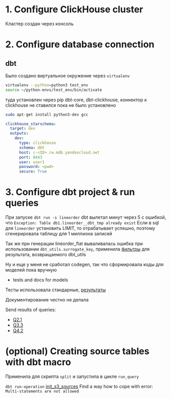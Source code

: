 # 1. Configure ClickHouse cluster

Кластер создан через консоль

# 2. Configure database connection

## **dbt**
Было создано виртуальное окружение через `virtualenv`

```bash
virtualenv --python=python3 test_env
source ~/python-envs/test_env/bin/activate
```
 туда установлен через pip dbt-core, dbt-clickhouse, коннектор к clickhouse не ставился пока не было установлено

```bash
sudo apt-get install python3-dev gcc
```

```yml
clickhouse_starschema:
  target: dev
  outputs:
    dev:
      type: clickhouse
      schema: dbt
      host: c-<ID>.rw.mdb.yandexcloud.net
      port: 8443
      user: user1
      password: <pwd>
      secure: True
```      

# 3. Configure dbt project & run queries

При запуске `dbt run -s lineorder`
dbt вылетал минут через 5 с ошибкой, что `Exception: Table db1.lineorder__dbt_tmp already exist`
Если в sql для `lineorder` установить LIMIT, то отрабатывает успешно, поэтому сгенерировала таблицу для 1 миллиона записей

Так же при генерации lineorder_flat вываливалась ошибка при использовании `dbt_utils.surrogate_key`, применила [фильтры](https://github.com/Grokholskaya/clickhouse_starschema/blob/master/models/star/lineorder_flat.sql) для результата, возвращаемого dbt_utils


Ну и еще у меня не сработал codegen, так что сформировала коды для моделей пока вручную

- tests and docs for models

Тесты использовала стандарные, [результаты](https://github.com/Grokholskaya/clickhouse_starschema/blob/master/results/tests.log)

Документирование честно не делала

Send results of queries: 
- [Q2.1](https://github.com/Grokholskaya/clickhouse_starschema/blob/master/results/q1.png)
- [Q3.3](https://github.com/Grokholskaya/clickhouse_starschema/blob/master/results/Q2.png)
- [Q4.2](https://github.com/Grokholskaya/clickhouse_starschema/blob/master/results/Q3.png)

# (optional) Creating source tables with dbt macro
Применила для скрипта `split` и запустила в цикле `run_query`

`dbt run-operation` [init_s3_sources](https://github.com/Grokholskaya/clickhouse_starschema/blob/master/macros/init_s3_sources.sql)
Find a way how to cope with error: `Multi-statements are not allowed`

